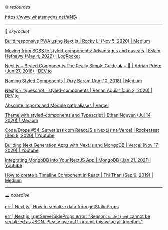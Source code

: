 🌐 _resources_

https://www.whatsmydns.net/#NS/

---

🚀 _skyrocket_ 

[Build responsive PWA using Next.js | Rocky Li (Nov 5, 2020) | Medium](https://rockyli.medium.com/build-responsive-pwa-using-next-js-ac437adac5b3) 

[Moving from SCSS to styled-components: Advantages and caveats | Eslam Hefnawy (May 4, 2020) | LogRocket]()

[Next.js + Styled Components The Really Simple Guide ▲ + 💅 | Adrian Prieto (Jun 27, 2018) | DEV.to](https://dev.to/aprietof/nextjs--styled-components-the-really-simple-guide----101c)

[Naming Styled Components | Orry Baram (Aug 10, 2018) | Medium](https://medium.com/inturn-eng/naming-styled-components-d7097950a245)

[Nextjs + typescript +styled-components | Renan Aguiar (Jun 2, 2020) | DEV.to](https://dev.to/rffaguiar/nextjs-typescript-styled-components-1i3m)

[Absolute Imports and Module path aliases | Vercel](https://nextjs.org/docs/advanced-features/module-path-aliases)

[Theme with styled-components and Typescript | Ethan Nguyen (Jul 14, 2020) | Medium](https://medium.com/rbi-tech/theme-with-styled-components-and-typescript-209244ec15a3)

[Code/Drops #54: Serverless com ReactJS e Next.js na Vercel | Rocketseat (Sep 9, 2020) | Youtube](https://www.youtube.com/watch?v=Cz55Jmhfw84)

[Building Next Generation Apps with Next.js and MongoDB | Vercel (Nov 17, 2020) | Youtube](https://www.youtube.com/watch?v=MOqkfQIMdLE)

[Integrating MongoDB Into Your NextJS App | MongoDB (Jan 21, 2021) | Youtube](https://www.youtube.com/watch?v=aAupumVpqcE)

[How to create a Timeline Component in React | Thi Than (Sep 9, 2019) | Medium](https://medium.com/tinyso/how-to-create-a-timeline-component-with-reactjs-779520c81209)

---

🕳️ _nosedive_

[err | Next.js | How to serialize data from getStaticProps](https://stackoverflow.com/questions/66106776/error-how-to-serialize-data-from-getstaticprops-next-js)

[err | Next.js | getServerSideProps error: "Reason: `undefined` cannot be serialized as JSON. Please use `null` or omit this value all together."](https://github.com/vercel/next.js/discussions/11209)
